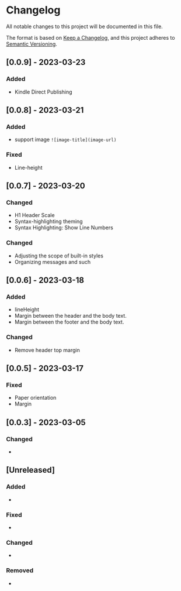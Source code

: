 # Changelog

All notable changes to this project will be documented in this file.

The format is based on [Keep a Changelog](https://keepachangelog.com/en/1.1.0/),
and this project adheres to [Semantic Versioning](https://semver.org/spec/v2.0.0.html).

## [0.0.9] - 2023-03-23
### Added
- Kindle Direct Publishing

## [0.0.8] - 2023-03-21
### Added

- support image ``![image-title](image-url)``

### Fixed

- Line-height


## [0.0.7] - 2023-03-20

### Changed
- H1 Header Scale
- Syntax-highlighting theming
- Syntax Highlighting: Show Line Numbers

### Changed

- Adjusting the scope of built-in styles
- Organizing messages and such

## [0.0.6] - 2023-03-18
### Added
- lineHeight
- Margin between the header and the body text.
- Margin between the footer and the body text.

### Changed
- Remove header top margin

## [0.0.5] - 2023-03-17
### Fixed
- Paper orientation
- Margin

## [0.0.3] - 2023-03-05
### Changed
- 

## [Unreleased]

### Added

- 

### Fixed

- 

### Changed

- 

### Removed

- 




